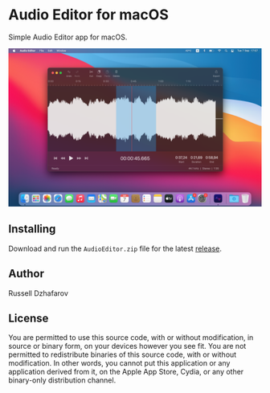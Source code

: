# Audio Editor for macOS

Simple Audio Editor app for macOS.

![Screenshot](./AudioEditor.png)

## Installing

Download and run the `AudioEditor.zip` file for the latest [release](https://github.com/russelldzhafarov/audio-editor-macos/releases).

## Author

Russell Dzhafarov

## License

You are permitted to use this
source code, with or without modification, in source or binary form, on
your devices however you see fit.  You are not permitted to redistribute
binaries of this source code, with or without modification.  In other
words, you cannot put this application or any application derived from
it, on the Apple App Store, Cydia, or any other binary-only distribution
channel.
